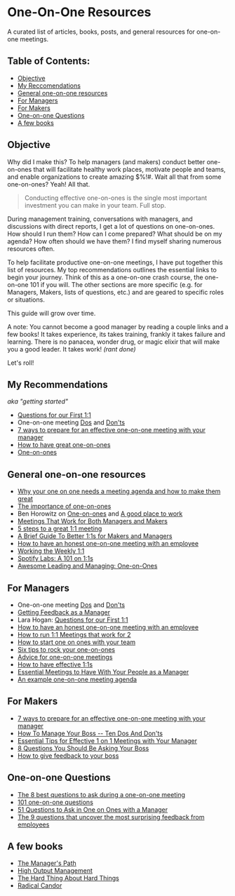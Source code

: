 # One-On-One Resources
A curated list of articles, books, posts, and general resources for one-on-one meetings.

## Table of Contents:
- [Objective](#objective)
- [My Reccomendations](#my-recommendations)
- [General one-on-one resources](#general-one-on-one-resources)
- [For Managers](#for-managers)
- [For Makers](#for-makers)
- [One-on-one Questions](#one-on-one-questions)
- [A few books](#a-few-books)

## Objective
Why did I make this? To help managers (and makers) conduct better one-on-ones that will facilitate healthy work places, motivate people and teams, and enable organizations to create amazing $%!#.  Wait all that from some one-on-ones? Yeah! All that. 

> Conducting effective one-on-ones is the single most important investment you can make in your team. Full stop. 

During management training, conversations with managers, and discussions with direct reports, I get a lot of questions on one-on-ones. How should I run them? How can I come prepared? What should be on my agenda? How often should we have them? I find myself sharing numerous resources often. 

To help facilitate productive one-on-one meetings, I have put together this list of resources. My top recommendations outlines the essential links to begin your journey. Think of this as a one-on-one crash course, the one-on-one 101 if you will. The other sections are more specific (e.g. for Managers, Makers, lists of questions, etc.) and are geared to specific roles or situations. 

This guide will grow over time. 

A note: You cannot become a good manager by reading a couple links and a few books! It takes experience, its takes training, frankly it takes failure and learning. There is no panacea, wonder drug, or magic elixir that will make you a good leader.  It takes work! _(rant done)_

Let's roll!

## My Recommendations  
_aka "getting started"_
- [Questions for our First 1:1](https://larahogan.me/blog/first-one-on-one-questions/)
- One-on-one meeting [Dos](https://ajahne.github.io/blog/leadership/2018/09/29/one-on-one-meeting-dos-and-donts-part1.html) and [Don'ts](https://ajahne.github.io/blog/leadership/2018/10/08/one-on-one-meeting-dos-and-donts-part2.html)
- [7 ways to prepare for an effective one-on-one meeting with your manager](https://knowyourteam.com/blog/2018/01/03/7-ways-to-prepare-for-an-effective-one-on-one-meeting-with-your-manager/)
- [How to have great one-on-ones](https://getlighthouse.com/blog/high-output-management/)
- [One-on-ones](https://a16z.com/2012/08/30/one-on-one/)

## General one-on-one resources
- [Why your one on one needs a meeting agenda and how to make them great](https://getlighthouse.com/blog/one-on-one-meeting-agenda/)
- [The importance of one-on-ones](https://css-tricks.com/the-importance-of-one-on-ones/)
- Ben Horowitz on [One-on-ones](https://a16z.com/2012/08/30/one-on-one/) and [A good place to work](https://a16z.com/2012/08/18/a-good-place-to-work/)
- [Meetings That Work for Both Managers and Makers](https://hbr.org/2016/07/meetings-that-work-for-both-managers-and-makers)
- [5 steps to a great 1:1 meeting](https://www.inc.com/joel-trammell/5-steps-to-great-11-meetings.html)
- [A Brief Guide To Better 1:1s for Makers and Managers](https://www.helpscout.com/blog/one-on-ones/)
- [How to have an honest one-on-one meeting with an employee](https://knowyourteam.com/blog/2017/12/01/how-to-have-an-honest-one-on-one-meeting-with-an-employee/)
- [Working the Weekly 1:1](http://eleganthack.com/working-the-weekly-11/)
- [Spotify Labs: A 101 on 1:1s](https://labs.spotify.com/2015/12/16/a-101-on-11s/)
- [Awesome Leading and Managing: One-on-Ones](https://github.com/LappleApple/awesome-leading-and-managing/blob/master/One-on-Ones.md)

## For Managers
- One-on-one meeting [Dos](https://ajahne.github.io/blog/leadership/2018/09/29/one-on-one-meeting-dos-and-donts-part1.html) and [Don'ts](https://ajahne.github.io/blog/leadership/2018/10/08/one-on-one-meeting-dos-and-donts-part2.html)
- [Getting Feedback as a Manager](https://ajahne.github.io/blog/leadership/2019/02/28/getting-feedback-as-a-manager.html)
- Lara Hogan: [Questions for our First 1:1](https://larahogan.me/blog/first-one-on-one-questions/)
- [How to have an honest one-on-one meeting with an employee](https://knowyourteam.com/blog/2017/12/01/how-to-have-an-honest-one-on-one-meeting-with-an-employee/)
- [How to run 1:1 Meetings that work for 2](https://www.intercom.com/blog/high-impact-one-to-one-meetings/)
- [How to start one on ones with your team](https://getlighthouse.com/blog/how-to-start-one-on-ones-your-teams/)
- [Six tips to rock your one-on-ones](https://knowyourteam.com/blog/2018/01/16/six-tips-to-rock-your-one-on-ones/)
- [Advice for one-on-one meetings](https://www.15five.com/blog/advice-for-one-on-one-meetings/)
- [How to have effective 1:1s](https://www.radicalcandor.com/blog/effective-one-on-ones/)
- [Essential Meetings to Have With Your People as a Manager](https://ajahne.github.io/blog/leadership/2019/07/24/essential-meetings-to-have-with-your-people-as-a-manager.html)
- [An example one-on-one meeting agenda](https://github.com/ajahne/essential-manager-meetings/blob/master/templates/one-on-one-meeting-agenda.md)

## For Makers
- [7 ways to prepare for an effective one-on-one meeting with your manager](https://knowyourteam.com/blog/2018/01/03/7-ways-to-prepare-for-an-effective-one-on-one-meeting-with-your-manager/)
- [How To Manage Your Boss -- Ten Dos And Don'ts](https://www.forbes.com/sites/lizryan/2018/01/28/how-to-manage-your-boss-ten-dos-and-donts)
- [Essential Tips for Effective 1 on 1 Meetings with Your Manager](https://getlighthouse.com/blog/effective-1-on-1-meetings/)
- [8 Questions You Should Be Asking Your Boss](https://www.themuse.com/advice/8-questions-you-should-be-asking-your-boss)
- [How to give feedback to your boss](https://m.signalvnoise.com/how-to-give-feedback-to-your-boss/#.41mvel1hf)

## One-on-one Questions
- [The 8 best questions to ask during a one-on-one meeting](https://knowyourteam.com/blog/2018/01/11/the-8-best-questions-to-ask-during-a-one-on-one-meeting/)
- [101 one-on-one questions](https://jasonevanish.com/2014/05/29/101-questions-to-ask-in-1-on-1s/)
- [51 Questions to Ask in One on Ones with a Manager](https://getlighthouse.com/blog/questions-ask-one-on-ones-manager/)
- [The 9 questions that uncover the most surprising feedback from employees ](https://knowyourteam.com/blog/2017/08/28/the-9-questions-that-uncover-the-most-surprising-feedback-from-employees/)

## A few books
- [The Manager's Path](https://www.amazon.com/Managers-Path-Leaders-Navigating-Growth/dp/1491973897)
- [High Output Management](https://www.amazon.com/High-Output-Management-Andrew-Grove/dp/0679762884)
- [The Hard Thing About Hard Things](https://www.amazon.com/Hard-Thing-About-Things-Building/dp/0062273205)
- [Radical Candor](https://www.amazon.com/Radical-Candor-Kim-Scott/dp/B01KTIEFEE)
